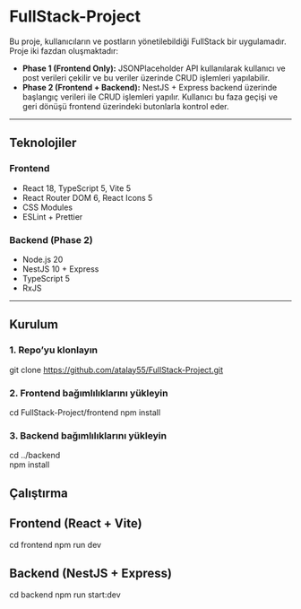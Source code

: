 # FullStack-Project

Bu proje, kullanıcıların ve postların yönetilebildiği FullStack bir uygulamadır.  
Proje iki fazdan oluşmaktadır:

- **Phase 1 (Frontend Only):** JSONPlaceholder API kullanılarak kullanıcı ve post verileri çekilir ve bu veriler üzerinde CRUD işlemleri yapılabilir.  
- **Phase 2 (Frontend + Backend):** NestJS + Express backend üzerinde başlangıç verileri ile CRUD işlemleri yapılır. Kullanıcı bu faza geçişi ve geri dönüşü frontend üzerindeki butonlarla kontrol eder.

---

## Teknolojiler

### Frontend
- React 18, TypeScript 5, Vite 5  
- React Router DOM 6, React Icons 5  
- CSS Modules  
- ESLint + Prettier  

### Backend (Phase 2)
- Node.js 20  
- NestJS 10 + Express  
- TypeScript 5  
- RxJS  

---

## Kurulum

### 1. Repo’yu klonlayın
  git clone https://github.com/atalay55/FullStack-Project.git

### 2. Frontend bağımlılıklarını yükleyin
  cd FullStack-Project/frontend
  npm install


### 3. Backend bağımlılıklarını yükleyin
  cd ../backend    
  npm install


## Çalıştırma

## Frontend (React + Vite)
  cd frontend
  npm run dev

## Backend (NestJS + Express)
  cd backend
  npm run start:dev



  
